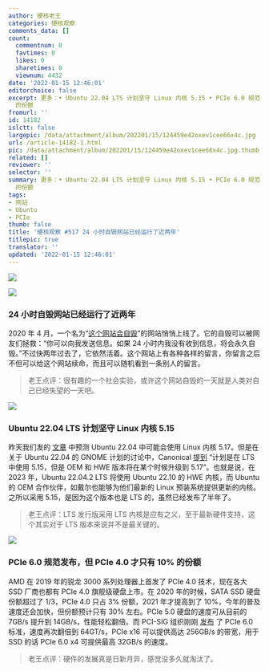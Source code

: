 ```yaml
---
author: 硬核老王
categories: 硬核观察
comments_data: []
count:
  commentnum: 0
  favtimes: 0
  likes: 0
  sharetimes: 0
  viewnum: 4432
date: '2022-01-15 12:46:01'
editorchoice: false
excerpt: 更多：• Ubuntu 22.04 LTS 计划坚守 Linux 内核 5.15 • PCIe 6.0 规范发布，但 PCIe 4.0 才只有 10%
  的份额
fromurl: ''
id: 14182
islctt: false
largepic: /data/attachment/album/202201/15/124459e42oxev1cee66x4c.jpg
url: /article-14182-1.html
pic: /data/attachment/album/202201/15/124459e42oxev1cee66x4c.jpg.thumb.jpg
related: []
reviewer: ''
selector: ''
summary: 更多：• Ubuntu 22.04 LTS 计划坚守 Linux 内核 5.15 • PCIe 6.0 规范发布，但 PCIe 4.0 才只有 10%
  的份额
tags:
- 网站
- Ubuntu
- PCIe
thumb: false
title: '硬核观察 #517 24 小时自毁网站已经运行了近两年'
titlepic: true
translator: ''
updated: '2022-01-15 12:46:01'
---
```


![](/data/attachment/album/202201/15/124459e42oxev1cee66x4c.jpg)


![](/data/attachment/album/202201/15/124507mmr68b2vrlbyf1lb.png)


### 24 小时自毁网站已经运行了近两年


2020 年 4 月，一个名为“[这个网站会自毁](https://www.thiswebsitewillselfdestruct.com/)”的网站悄悄上线了。它的自毁可以被网友们拯救：“你可以向我发送信息。如果 24 小时内我没有收到信息，将会永久自毁。”不过快两年过去了，它依然活着。这个网站上有各种各样的留言，你留言之后不但可以给这个网站续命，而且可以随机看到一条别人的留言。



> 
> 老王点评：很有趣的一个社会实验，或许这个网站自毁的一天就是人类对自己已经失望的一天吧。
> 
> 
> 


![](/data/attachment/album/202201/15/124519n9ldktii7kt7ikvl.jpg)


### Ubuntu 22.04 LTS 计划坚守 Linux 内核 5.15


昨天我们发的 [文章](/article-14177-1.html) 中预测 Ubuntu 22.04 中可能会使用 Linux 内核 5.17。但是在关于 Ubuntu 22.04 的 GNOME 计划的讨论中，Canonical [提到](https://9to5linux.com/looks-like-ubuntu-22-04-lts-will-be-powered-by-linux-5-15-lts-ship-with-gnome-42) “计划是在 LTS 中使用 5.15，但是 OEM 和 HWE 版本将在某个时候升级到 5.17”。也就是说，在 2023 年，Ubuntu 22.04.2 LTS 将使用 Ubuntu 22.10 的 HWE 内核，而 Ubuntu 的 OEM 合作伙伴，如戴尔也能够为他们最新的 Linux 预装系统提供更新的内核。之所以采用 5.15，是因为这个版本也是 LTS 的，虽然已经发布了半年了。



> 
> 老王点评：LTS 发行版采用 LTS 内核是应有之义，至于最新硬件支持，这个其实对于 LTS 版本来说并不是最关键的。
> 
> 
> 


![](/data/attachment/album/202201/15/124537ejqiajbtiz4g2ogj.jpg)


### PCIe 6.0 规范发布，但 PCIe 4.0 才只有 10% 的份额


AMD 在 2019 年的锐龙 3000 系列处理器上首发了 PCIe 4.0 技术，现在各大 SSD 厂商也都有 PCIe 4.0 旗舰级硬盘上市。在 2020 年的时候，SATA SSD 硬盘份额超过了 1/3，PCIe 4.0 只占 3% 份额，2021 年才提高到了 10%，今年的普及速度还会加快，但份额预计只有 30% 左右。PCIe 5.0 硬盘的速度可从目前的 7GB/s 提升到 14GB/s，性能轻松翻倍。而 PCI-SIG 组织刚刚 [发布](https://www.phoronix.com/scan.php?page=news_item&px=PCIe-6.0-Specification) 了 PCIe 6.0 标准，速度再次翻倍到 64GT/s，PCIe x16 可以提供高达 256GB/s 的带宽，用于 SSD 的话 PCIe 6.0 x4 可提供最高 32GB/s 的速度。



> 
> 老王点评：硬件的发展真是日新月异，感觉没多久就淘汰了。
> 
> 
>